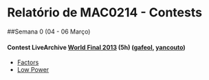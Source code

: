 # Relatório de MAC0214 - Contests 

##Semana 0 (04 - 06 Março)
#### Contest LiveArchive [World Final 2013](https://icpcarchive.ecs.baylor.edu/index.php?option=com_onlinejudge&Itemid=8&category=589) (5h) ([gafeol](http://ahmed-aly.com/Profile.jsp?Username=gafeol), [yancouto](http://a2oj.com/profile?Username=yancouto)) 
- [Factors](https://icpcarchive.ecs.baylor.edu/index.php?option=com_onlinejudge&Itemid=8&category=589&page=show_problem&problem=4407)
- [Low Power](https://icpcarchive.ecs.baylor.edu/index.php?option=com_onlinejudge&Itemid=8&category=589&page=show_problem&problem=4409)
